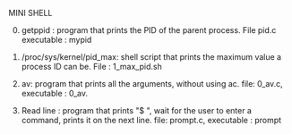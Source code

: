 MINI SHELL

0. getppid : 
		program that prints the PID of the parent process. 
		File pid.c executable : mypid

1. /proc/sys/kernel/pid_max:
				shell script that prints the maximum value a process ID can be.
				File : 1_max_pid.sh

0. av:
		program that prints all the arguments, without using ac.
		file: 0_av.c, executable : 0_av.

1. Read line : 
		program that prints "$ ", wait for the user to enter a command, prints it on the next line.
		file: prompt.c, executable : prompt
